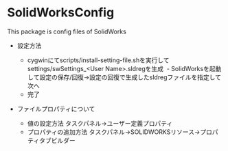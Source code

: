 # SolidWorksConfig
This package is config files of SolidWorks

- 設定方法
  - cygwinにてscripts/install-setting-file.shを実行してsettings/swSettings_\<User Name\>.sldregを生成
  - SolidWorksを起動して設定の保存/回復→設定の回復で生成したsldregファイルを指定して次へ
  - 完了
 
- ファイルプロパティについて
  - 値の設定方法
    タスクパネル->ユーザー定義プロパティ
  - プロパティの追加方法
    タスクパネル->SOLIDWORKSリソース->プロパティタブビルダー

